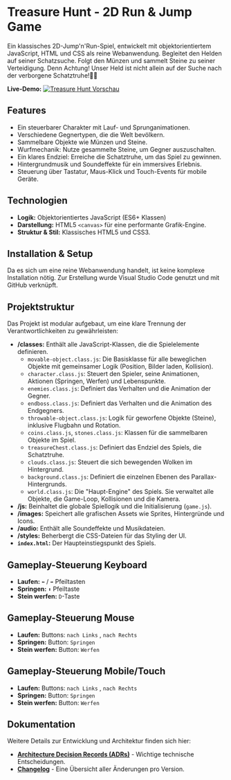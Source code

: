 # Treasure Hunt - 2D Run & Jump Game

Ein klassisches 2D-Jump'n'Run-Spiel, entwickelt mit objektorientiertem JavaScript, HTML und CSS als reine Webanwendung. 
Begleitet den Helden auf seiner Schatzsuche. Folgt den Münzen und sammelt Steine zu seiner Verteidigung. Denn Achtung! Unser Held ist nicht allein auf der Suche nach der verborgene Schatztruhe!🏴‍☠️

**Live-Demo:** [![Treasure Hunt Vorschau](https://raw.githubusercontent.com/LiaSab24/TreasureHunt/main/images/screeshot.png)](https://liasab24.github.io/TreasureHunt/)


## Features
-   Ein steuerbarer Charakter mit Lauf- und Sprunganimationen.
-   Verschiedene Gegnertypen, die die Welt bevölkern.
-   Sammelbare Objekte wie Münzen und Steine.
-   Wurfmechanik: Nutze gesammelte Steine, um Gegner auszuschalten.
-   Ein klares Endziel: Erreiche die Schatztruhe, um das Spiel zu gewinnen.
-   Hintergrundmusik und Soundeffekte für ein immersives Erlebnis.
-   Steuerung über Tastatur, Maus-Klick und Touch-Events für mobile Geräte.

## Technologien
-   **Logik:** Objektorientiertes JavaScript (ES6+ Klassen)
-   **Darstellung:** HTML5 `<canvas>` für eine performante Grafik-Engine.
-   **Struktur & Stil:** Klassisches HTML5 und CSS3.

## Installation & Setup
Da es sich um eine reine Webanwendung handelt, ist keine komplexe Installation nötig.
Zur Erstellung wurde Visual Studio Code genutzt und mit GitHub verknüpft.

## Projektstruktur
Das Projekt ist modular aufgebaut, um eine klare Trennung der Verantwortlichkeiten zu gewährleisten:

-   **/classes:** Enthält alle JavaScript-Klassen, die die Spielelemente definieren.
    -   `movable-object.class.js`: Die Basisklasse für alle beweglichen Objekte mit gemeinsamer Logik (Position, Bilder laden, Kollision).
    -   `character.class.js`: Steuert den Spieler, seine Animationen, Aktionen (Springen, Werfen) und Lebenspunkte.
    -   `enemies.class.js`: Definiert das Verhalten und die Animation der Gegner.
    -   `endboss.class.js`: Definiert das Verhalten und die Animation des Endgegners.
    -   `throwable-object.class.js`: Logik für geworfene Objekte (Steine), inklusive Flugbahn und Rotation.
    -   `coins.class.js`, `stones.class.js`: Klassen für die sammelbaren Objekte im Spiel.
    -   `treasureChest.class.js`: Definiert das Endziel des Spiels, die Schatztruhe.
    -   `clouds.class.js`: Steuert die sich bewegenden Wolken im Hintergrund.
    -   `background.class.js`: Definiert die einzelnen Ebenen des Parallax-Hintergrunds.
    -   `world.class.js`: Die "Haupt-Engine" des Spiels. Sie verwaltet alle Objekte, die Game-Loop, Kollisionen und die Kamera.
-   **/js:** Beinhaltet die globale Spiellogik und die Initialisierung (`game.js`).
-   **/images:** Speichert alle grafischen Assets wie Sprites, Hintergründe und Icons.
-   **/audio:** Enthält alle Soundeffekte und Musikdateien.
-   **/styles:** Beherbergt die CSS-Dateien für das Styling der UI.
-   **`index.html`:** Der Haupteinstiegspunkt des Spiels.

## Gameplay-Steuerung Keyboard
-   **Laufen:** `⬅️` / `➡️` Pfeiltasten
-   **Springen:** `⬆️` Pfeiltaste
-   **Stein werfen:** `D`-Taste

## Gameplay-Steuerung Mouse
-   **Laufen:** Buttons: ` nach Links ` , `nach Rechts`
-   **Springen:** Button: `Springen`
-   **Stein werfen:** Button: `Werfen`

## Gameplay-Steuerung Mobile/Touch
-   **Laufen:** Buttons: ` nach Links ` , `nach Rechts`
-   **Springen:** Button: `Springen`
-   **Stein werfen:** Button: `Werfen`

## Dokumentation
Weitere Details zur Entwicklung und Architektur finden sich hier:
- [**Architecture Decision Records (ADRs)**](./docs/adr/) - Wichtige technische Entscheidungen.
- [**Changelog**](./docs/CHANGELOG.md) - Eine Übersicht aller Änderungen pro Version.
